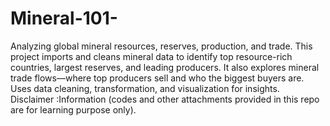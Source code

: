 # Mineral-101-
Analyzing global mineral resources, reserves, production, and trade. This project imports and cleans mineral data to identify top resource-rich countries, largest reserves, and leading producers. It also explores mineral trade flows—where top producers sell and who the biggest buyers are. Uses data cleaning, transformation, and visualization for insights.
Disclaimer :Information (codes and other attachments provided in this repo are for learning purpose only).
